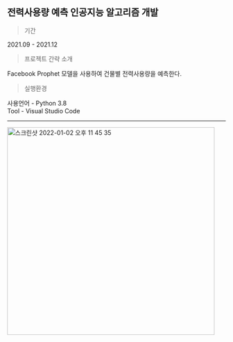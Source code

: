 ## 전력사용량 예측 인공지능 알고리즘 개발

> 기간
 
2021.09 - 2021.12 

> 프로젝트 간략 소개

Facebook Prophet 모델을 사용하여 건물별 전력사용량을 예측한다. 

> 실행환경

사용언어 - Python 3.8 <br>
Tool - Visual Studio Code

---



<img width="478" alt="스크린샷 2022-01-02 오후 11 45 35" src="https://user-images.githubusercontent.com/49911177/147879467-b1d7505b-61d9-4218-8e73-9f6b6aeb6acc.png">
